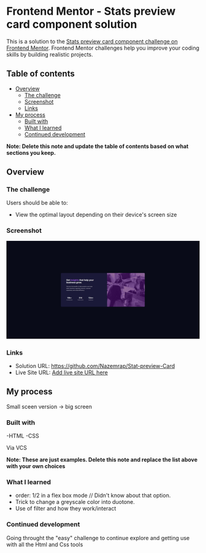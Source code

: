 # Frontend Mentor - Stats preview card component solution

This is a solution to the [Stats preview card component challenge on Frontend Mentor](https://www.frontendmentor.io/challenges/stats-preview-card-component-8JqbgoU62). Frontend Mentor challenges help you improve your coding skills by building realistic projects. 

## Table of contents

- [Overview](#overview)
  - [The challenge](#the-challenge)
  - [Screenshot](#screenshot)
  - [Links](#links)
- [My process](#my-process)
  - [Built with](#built-with)
  - [What I learned](#what-i-learned)
  - [Continued development](#continued-development)

**Note: Delete this note and update the table of contents based on what sections you keep.**

## Overview

### The challenge

Users should be able to:

- View the optimal layout depending on their device's screen size

### Screenshot

![](./screenshot.jpg)

### Links

- Solution URL: https://github.com/Nazemrap/Stat-preview-Card
- Live Site URL: [Add live site URL here](https://your-live-site-url.com)

## My process

Small sceen version -> big screen

### Built with

 -HTML
 -CSS
 
 Via VCS

**Note: These are just examples. Delete this note and replace the list above with your own choices**

### What I learned

 - order: 1/2 in a flex box mode // Didn't know about that option.  
 - Trick to change a greyscale color into duotone. 
 - Use of filter and how they work/interact 


### Continued development

Going throught the "easy" challenge to continue explore and getting use with all the Html and Css tools 
